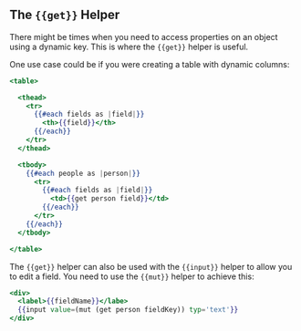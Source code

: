 ## The `{{get}}` Helper

There might be times when you need to access properties on an object using a dynamic key. This is where the `{{get}}` helper is useful.

One use case could be if you were creating a table with dynamic columns:

```handlebars
<table>

  <thead>
    <tr>
      {{#each fields as |field|}}
        <th>{{field}}</th>
      {{/each}}
    </tr>
  </thead>

  <tbody>
    {{#each people as |person|}}
      <tr>
        {{#each fields as |field|}}
          <td>{{get person field}}</td>
        {{/each}}
      </tr>
    {{/each}}
  </tbody>

</table>
```

The `{{get}}` helper can also be used with the `{{input}}` helper to allow you to edit a field. You need to use the `{{mut}}` helper to achieve this:

```handlebars
<div>
  <label>{{fieldName}}</labe>
  {{input value=(mut (get person fieldKey)) typ='text'}}
</div>
```
